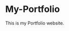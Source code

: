 # My-Portfolio
This is my Portfolio website.
         
        
         
              
         
    
     
    
          
    
       
     
   
